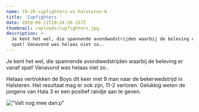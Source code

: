 ```yaml
---
name: 19-20-cupfighters-vs-halsteren-6
title: 'Cupfighters '
date: 2019-09-11T20:24:20.157Z
thumbnail: /uploads/cupfighters.jpg
description: >-
  Je kent het wel, die spannende avondwedstrijden waarbij de beleving er vanaf
  spat! Vanavond was helaas niet zo..
---
```

Je kent het wel, die spannende avondwedstrijden waarbij de beleving er vanaf spat! Vanavond was helaas niet zo..

Helaas vertrokken de Boys dit keer met 9 man naar de bekerwedstrijd in Halsteren. Het resultaat mag er ook zijn, 11-2 verloren. Gelukkig weten de jongens van Hala 3 er een positief randje aan te geven.

!["Valt nog mee dan:p"](/uploads/valt-nog-mee.png)
